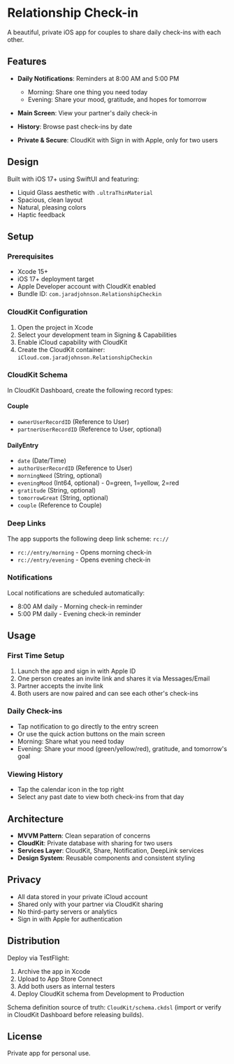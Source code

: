 # Relationship Check-in

A beautiful, private iOS app for couples to share daily check-ins with each other.

## Features

- **Daily Notifications**: Reminders at 8:00 AM and 5:00 PM
  - Morning: Share one thing you need today
  - Evening: Share your mood, gratitude, and hopes for tomorrow

- **Main Screen**: View your partner's daily check-in
- **History**: Browse past check-ins by date
- **Private & Secure**: CloudKit with Sign in with Apple, only for two users

## Design

Built with iOS 17+ using SwiftUI and featuring:
- Liquid Glass aesthetic with `.ultraThinMaterial`
- Spacious, clean layout
- Natural, pleasing colors
- Haptic feedback

## Setup

### Prerequisites

- Xcode 15+
- iOS 17+ deployment target
- Apple Developer account with CloudKit enabled
- Bundle ID: `com.jaradjohnson.RelationshipCheckin`

### CloudKit Configuration

1. Open the project in Xcode
2. Select your development team in Signing & Capabilities
3. Enable iCloud capability with CloudKit
4. Create the CloudKit container: `iCloud.com.jaradjohnson.RelationshipCheckin`

### CloudKit Schema

In CloudKit Dashboard, create the following record types:

#### Couple
- `ownerUserRecordID` (Reference to User)
- `partnerUserRecordID` (Reference to User, optional)

#### DailyEntry
- `date` (Date/Time)
- `authorUserRecordID` (Reference to User)
- `morningNeed` (String, optional)
- `eveningMood` (Int64, optional) - 0=green, 1=yellow, 2=red
- `gratitude` (String, optional)
- `tomorrowGreat` (String, optional)
- `couple` (Reference to Couple)

### Deep Links

The app supports the following deep link scheme: `rc://`

- `rc://entry/morning` - Opens morning check-in
- `rc://entry/evening` - Opens evening check-in

### Notifications

Local notifications are scheduled automatically:
- 8:00 AM daily - Morning check-in reminder
- 5:00 PM daily - Evening check-in reminder

## Usage

### First Time Setup

1. Launch the app and sign in with Apple ID
2. One person creates an invite link and shares it via Messages/Email
3. Partner accepts the invite link
4. Both users are now paired and can see each other's check-ins

### Daily Check-ins

- Tap notification to go directly to the entry screen
- Or use the quick action buttons on the main screen
- Morning: Share what you need today
- Evening: Share your mood (green/yellow/red), gratitude, and tomorrow's goal

### Viewing History

- Tap the calendar icon in the top right
- Select any past date to view both check-ins from that day

## Architecture

- **MVVM Pattern**: Clean separation of concerns
- **CloudKit**: Private database with sharing for two users
- **Services Layer**: CloudKit, Share, Notification, DeepLink services
- **Design System**: Reusable components and consistent styling

## Privacy

- All data stored in your private iCloud account
- Shared only with your partner via CloudKit sharing
- No third-party servers or analytics
- Sign in with Apple for authentication

## Distribution

Deploy via TestFlight:
1. Archive the app in Xcode
2. Upload to App Store Connect
3. Add both users as internal testers
4. Deploy CloudKit schema from Development to Production

Schema definition source of truth: `CloudKit/schema.ckdsl` (import or verify in CloudKit Dashboard before releasing builds).

## License

Private app for personal use.
